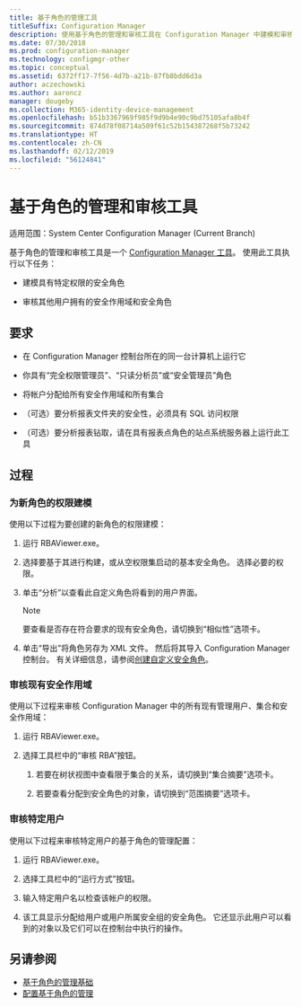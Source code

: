 ```yaml
---
title: 基于角色的管理工具
titleSuffix: Configuration Manager
description: 使用基于角色的管理和审核工具在 Configuration Manager 中建模和审核安全角色和作用域。
ms.date: 07/30/2018
ms.prod: configuration-manager
ms.technology: configmgr-other
ms.topic: conceptual
ms.assetid: 6372ff17-7f56-4d7b-a21b-87fb8bdd6d3a
author: aczechowski
ms.author: aaroncz
manager: dougeby
ms.collection: M365-identity-device-management
ms.openlocfilehash: b51b3367969f985f9d9b4e90c9bd75105afa8b4f
ms.sourcegitcommit: 874d78f08714a509f61c52b154387268f5b73242
ms.translationtype: HT
ms.contentlocale: zh-CN
ms.lasthandoff: 02/12/2019
ms.locfileid: "56124841"
---
```

# <a name="role-based-administration-and-auditing-tool"></a>基于角色的管理和审核工具

适用范围：System Center Configuration Manager (Current Branch)

基于角色的管理和审核工具是一个 [Configuration Manager 工具](/sccm/core/support/tools)。 使用此工具执行以下任务：

- 建模具有特定权限的安全角色  

- 审核其他用户拥有的安全作用域和安全角色



## <a name="requirements"></a>要求

- 在 Configuration Manager 控制台所在的同一台计算机上运行它  

- 你具有“完全权限管理员”、“只读分析员”或“安全管理员”角色  

- 将帐户分配给所有安全作用域和所有集合  

- （可选）要分析报表文件夹的安全性，必须具有 SQL 访问权限  

- （可选）要分析报表钻取，请在具有报表点角色的站点系统服务器上运行此工具



## <a name="procedures"></a>过程


### <a name="model-permissions-for-a-new-role"></a>为新角色的权限建模

使用以下过程为要创建的新角色的权限建模： 

1. 运行 RBAViewer.exe。  

2. 选择要基于其进行构建，或从空权限集启动的基本安全角色。 选择必要的权限。  

3. 单击“分析”以查看此自定义角色将看到的用户界面。  

    > [!Note]  
    > 要查看是否存在符合要求的现有安全角色，请切换到“相似性”选项卡。  

4. 单击“导出”将角色另存为 XML 文件。 然后将其导入 Configuration Manager 控制台。 有关详细信息，请参阅[创建自定义安全角色](/sccm/core/servers/deploy/configure/configure-role-based-administration#BKMK_CreateSecRole)。


### <a name="audit-existing-security-scopes"></a>审核现有安全作用域

使用以下过程来审核 Configuration Manager 中的所有现有管理用户、集合和安全作用域：

1. 运行 RBAViewer.exe。  

2. 选择工具栏中的“审核 RBA”按钮。  

    1. 若要在树状视图中查看限于集合的关系，请切换到“集合摘要”选项卡。  

    2. 若要查看分配到安全角色的对象，请切换到“范围摘要”选项卡。  


### <a name="audit-a-specific-user"></a>审核特定用户

使用以下过程来审核特定用户的基于角色的管理配置：

1. 运行 RBAViewer.exe。  

2. 选择工具栏中的“运行方式”按钮。  

3. 输入特定用户名以检查该帐户的权限。  

4. 该工具显示分配给用户或用户所属安全组的安全角色。 它还显示此用户可以看到的对象以及它们可以在控制台中执行的操作。  



## <a name="see-also"></a>另请参阅

- [基于角色的管理基础](/sccm/core/understand/fundamentals-of-role-based-administration)
- [配置基于角色的管理](/sccm/core/servers/deploy/configure/configure-role-based-administration)
